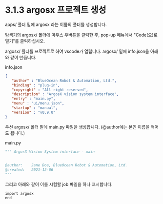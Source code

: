 # 3.1.3 argosx 프로젝트 생성

apps/ 폴더 밑에 argosx 라는 이름의 폴더를 생성합니다.

탐색기의 argosx/ 폴더에 마우스 우버튼을 클릭한 후, pop-up 메뉴에서 "Code(으)로 열기"를 클릭하십시오.

argosx/ 폴더를 프로젝트로 하여 vscode가 열립니다. argosx/ 밑에 info.json을 아래와 같이 만듭니다.

info.json

```json
{
   "author" : "BlueOcean Robot & Automation, Ltd.",
   "binding" : "plug-in",
   "copyright" : "All right reserved",
   "description" : "ArgosX vision system interface",
   "entry" : "main.py",
   "menu" : "ui/menu.json",
   "startup" : "manual",
   "version" : "v0.9.0"
}
```


우선 argosx/ 폴더 밑에 main.py 파일을 생성합니다. (@author에는 본인 이름을 적어도 됩니다.)

main.py
```python 
""" ArgosX Vision System interface - main
 
 
@author:    Jane Doe, BlueOcean Robot & Automation, Ltd.
@created:   2021-12-06
"""
```

그리고 아래와 같이 이를 시험할 job 파일을 하나 교시합니다.

```
import argosx
end
```

